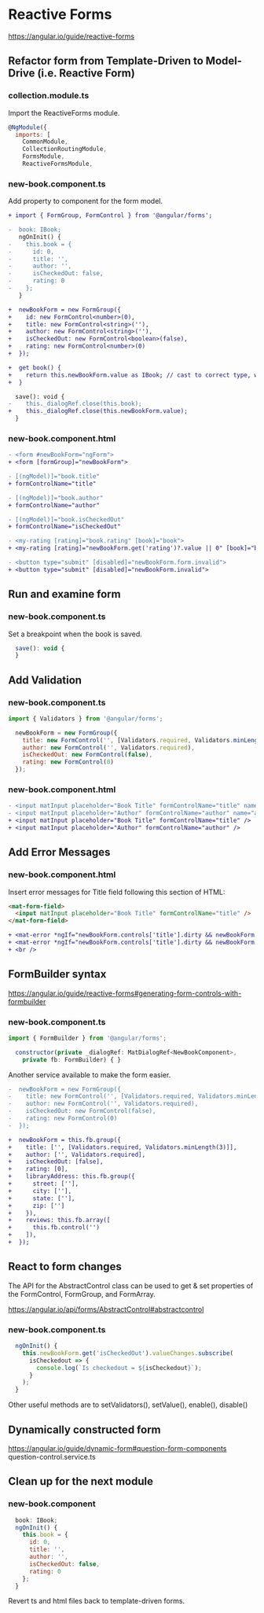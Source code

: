 # Reactive Forms
https://angular.io/guide/reactive-forms

## Refactor form from Template-Driven to Model-Drive (i.e. Reactive Form)

### collection.module.ts
Import the ReactiveForms module.

```javascript
@NgModule({
  imports: [
    CommonModule,
    CollectionRoutingModule,
    FormsModule,
    ReactiveFormsModule,
```
### new-book.component.ts

Add property to component for the form model.

```diff
+ import { FormGroup, FormControl } from '@angular/forms';

-  book: IBook;
   ngOnInit() {
-    this.book = {
-      id: 0,
-      title: '',
-      author: '',
-      isCheckedOut: false,
-      rating: 0
-    };
   }

+  newBookForm = new FormGroup({
+    id: new FormControl<number>(0),
+    title: new FormControl<string>(''),
+    author: new FormControl<string>(''),
+    isCheckedOut: new FormControl<boolean>(false),
+    rating: new FormControl<number>(0)
+  });

+  get book() {
+    return this.newBookForm.value as IBook; // cast to correct type, which cannot be done in the template
+  }
```

```diff
  save(): void {
-    this._dialogRef.close(this.book);
+    this._dialogRef.close(this.newBookForm.value);
  }
```
### new-book.component.html

```diff
- <form #newBookForm="ngForm">
+ <form [formGroup]="newBookForm">
```

```diff
- [(ngModel)]="book.title"
+ formControlName="title"

- [(ngModel)]="book.author"
+ formControlName="author"

- [(ngModel)]="book.isCheckedOut"
+ formControlName="isCheckedOut"

- <my-rating [rating]="book.rating" [book]="book">
+ <my-rating [rating]="newBookForm.get('rating')?.value || 0" [book]="book">

- <button type="submit" [disabled]="newBookForm.form.invalid">
+ <button type="submit" [disabled]="newBookForm.invalid">
```

## Run and examine form

### new-book.component.ts
Set a breakpoint when the book is saved.
```javascript
  save(): void {
  }
```

## Add Validation

### new-book.component.ts
```javascript
import { Validators } from '@angular/forms';

  newBookForm = new FormGroup({
    title: new FormControl('', [Validators.required, Validators.minLength(3)]),
    author: new FormControl('', Validators.required),
    isCheckedOut: new FormControl(false),
    rating: new FormControl(0)
  });
```

### new-book.component.html
```diff
- <input matInput placeholder="Book Title" formControlName="title" name="title" required />
- <input matInput placeholder="Author" formControlName="author" name="author" required />
+ <input matInput placeholder="Book Title" formControlName="title" />
+ <input matInput placeholder="Author" formControlName="author" />
```

## Add Error Messages

### new-book.component.html
Insert error messages for Title field following this section of HTML:
```html
<mat-form-field>
  <input matInput placeholder="Book Title" formControlName="title" />
</mat-form-field>
```
```diff
+ <mat-error *ngIf="newBookForm.controls['title'].dirty && newBookForm.controls['title'].errors?.required">Title is required</mat-error>
+ <mat-error *ngIf="newBookForm.controls['title'].dirty && newBookForm.controls['title'].hasError('minlength')">Title is too short</mat-error>
+ <br />
```

## FormBuilder syntax
https://angular.io/guide/reactive-forms#generating-form-controls-with-formbuilder

### new-book.component.ts
```javascript
import { FormBuilder } from '@angular/forms';

  constructor(private _dialogRef: MatDialogRef<NewBookComponent>,
    private fb: FormBuilder) { }
```
Another service available to make the form easier.

```diff
-  newBookForm = new FormGroup({
-    title: new FormControl('', [Validators.required, Validators.minLength(3)]),
-    author: new FormControl('', Validators.required),
-    isCheckedOut: new FormControl(false),
-    rating: new FormControl(0)
-  });

+  newBookForm = this.fb.group({
+    title: ['', [Validators.required, Validators.minLength(3)]],
+    author: ['', Validators.required],
+    isCheckedOut: [false],
+    rating: [0],
+    libraryAddress: this.fb.group({
+      street: [''],
+      city: [''],
+      state: [''],
+      zip: ['']
+    }),
+    reviews: this.fb.array([
+      this.fb.control('')
+    ]),
+  });
```

## React to form changes
The API for the AbstractControl class can be used to get & set properties of the FormControl, FormGroup, and FormArray.

https://angular.io/api/forms/AbstractControl#abstractcontrol

### new-book.component.ts
```javascript
  ngOnInit() {
    this.newBookForm.get('isCheckedOut').valueChanges.subscribe(
      isCheckedout => {
        console.log(`Is checkedout = ${isCheckedout}`);
      }
    );
  }
```

Other useful methods are to setValidators(), setValue(), enable(), disable()

## Dynamically constructed form
https://angular.io/guide/dynamic-form#question-form-components
question-control.service.ts

## Clean up for the next module

### new-book.component
```javascript
  book: IBook;
  ngOnInit() {
    this.book = {
      id: 0,
      title: '',
      author: '',
      isCheckedOut: false,
      rating: 0
    };
  }
```

Revert ts and html files back to template-driven forms.
